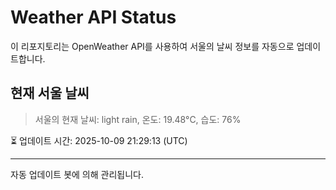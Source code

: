 
# Weather API Status

이 리포지토리는 OpenWeather API를 사용하여 서울의 날씨 정보를 자동으로 업데이트합니다.

## 현재 서울 날씨
> 서울의 현재 날씨: light rain, 온도: 19.48°C, 습도: 76%

⏳ 업데이트 시간: 2025-10-09 21:29:13 (UTC)

---
자동 업데이트 봇에 의해 관리됩니다.
